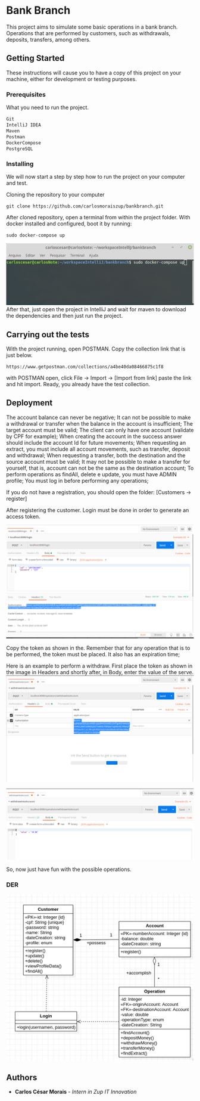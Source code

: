 # Bank Branch

This project aims to simulate some basic operations in a bank branch. 
Operations that are performed by customers, such as withdrawals, deposits, transfers, among others.

## Getting Started

These instructions will cause you to have a copy of this project on your machine, either for development or testing purposes.

### Prerequisites

What you need to run the project.
```
Git
IntelliJ IDEA
Maven
Postman
DockerCompose
PostgreSQL
```

### Installing

We will now start a step by step how to run the project on your computer and test.

Cloning the repository to your computer
```
git clone https://github.com/carlosmoraiszup/bankbranch.git
```
After cloned repository, open a terminal from within the project folder.
With docker installed and configured, boot it by running:
```
sudo docker-compose up
```
![Docker Example](dockercompose.png)
After that, just open the project in IntelliJ and wait for maven to download the 
dependencies and then just run the project.

## Carrying out the tests
With the project running, open POSTMAN.
Copy the collection link that is just below.
```
https://www.getpostman.com/collections/a4be40da08466875c1f8
```
with POSTMAN open, click File -> Import -> [Import from link]
paste the link and hit import. Ready, you already have the test collection.

## Deployment

The account balance can never be negative;
It can not be possible to make a withdrawal or transfer when the balance in the account is insufficient;
The target account must be valid;
The client can only have one account (validate by CPF for example);
When creating the account in the success answer should include the account Id for future
movements;
When requesting an extract, you must include all account movements, such as
transfer, deposit and withdrawal;
When requesting a transfer, both the destination and the source account must be
valid;
It may not be possible to make a transfer for yourself, that is, account
can not be the same as the destination account;
To perform operations as findAll, delete e update, you must have ADMIN profile;
You must log in before performing any operations;

If you do not have a registration, you should open the folder: [Customers -> register]

After registering the customer. Login must be done in order to generate an access token.

![Login Example1](login.png)

Copy the token as shown in the. Remember that for any operation that is to be performed,
the token must be placed. It also has an expiration time;

Here is an example to perform a withdraw. 
First place the token as shown in the image in Headers and shortly after, in Body, enter the value of the serve.
![Withdraw Example1](whitdraw1.png)

![Withdraw Example2](withdraw2.png)

So, now just have fun with the possible operations.

### DER
![DER Example](DER.png)

## Authors

* **Carlos César Morais** - *Intern in Zup IT Innovation*


